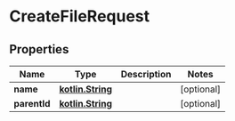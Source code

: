 # CreateFileRequest

## Properties
Name | Type | Description | Notes
------------ | ------------- | ------------- | -------------
**name** | [**kotlin.String**](.md) |  |  [optional]
**parentId** | [**kotlin.String**](.md) |  |  [optional]
